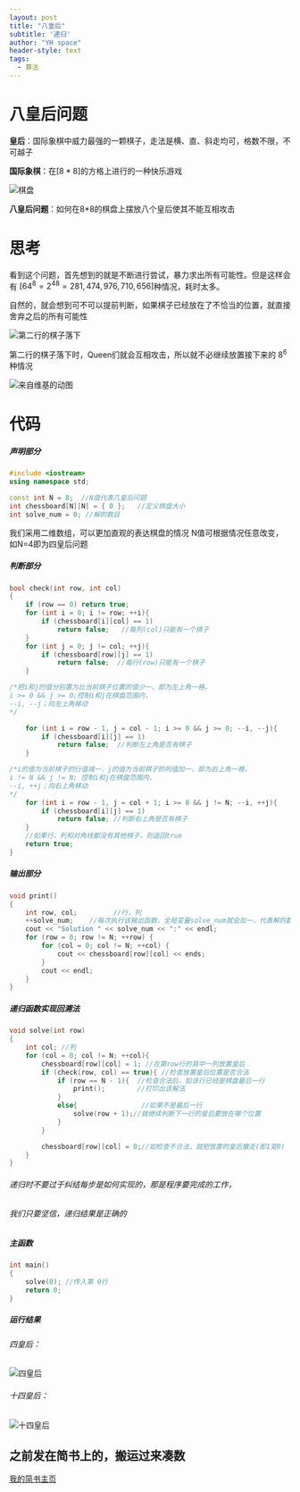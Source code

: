 ```yaml
---
layout: post
title: "八皇后"
subtitle: '递归'
author: "YH space"
header-style: text
tags:
  - 算法
---
```


# 八皇后问题
**皇后**：国际象棋中威力最强的一颗棋子，走法是横、直、斜走均可，格数不限，不可越子



**国际象棋**：在$[8*8]$的方格上进行的一种快乐游戏

![棋盘](https://upload-images.jianshu.io/upload_images/16139534-5801f4d45bdf5e9b.png?imageMogr2/auto-orient/strip%7CimageView2/2/w/1240)


**八皇后问题**：如何在8\*8的棋盘上摆放八个皇后使其不能互相攻击

# 思考
看到这个问题，首先想到的就是不断进行尝试，暴力求出所有可能性。但是这样会有 
$[64^8 = 2^{48} = 281,474,976,710,656]$种情况，耗时太多。
 
自然的，就会想到可不可以提前判断，如果棋子已经放在了不恰当的位置，就直接舍弃之后的所有可能性

![第二行的棋子落下](https://upload-images.jianshu.io/upload_images/16139534-d9ea11ce4edd5892.png?imageMogr2/auto-orient/strip%7CimageView2/2/w/1240 "第二行的棋子落下")



第二行的棋子落下时，Queen们就会互相攻击，所以就不必继续放置接下来的
$8^6$种情况

![来自维基的动图](https://upload-images.jianshu.io/upload_images/16139534-365f61a9fc8b85b1.gif?imageMogr2/auto-orient/strip)


# 代码
##### 声明部分
```c++
#include <iostream>
using namespace std;

const int N = 8;  //N值代表几皇后问题
int chessboard[N][N] = { 0 };	//定义棋盘大小
int solve_num = 0; //解的数目
```
我们采用二维数组，可以更加直观的表达棋盘的情况
N值可根据情况任意改变，如N=4即为四皇后问题
##### 判断部分
```c++
bool check(int row, int col)
{
	if (row == 0) return true;
	for (int i = 0; i != row; ++i){
		if (chessboard[i][col] == 1) 
			return false;	//每列(col)只能有一个棋子
	}
	for (int j = 0; j != col; ++j){
		if (chessboard[row][j] == 1) 
			return false;  //每行(row)只能有一个棋子
	}

/*把i和j的值分别置为比当前棋子位置的值少一，即为左上角一格，
i >= 0 && j >= 0;控制i和j在棋盘范围内，
--i, --j；向左上角移动
*/

	for (int i = row - 1, j = col - 1; i >= 0 && j >= 0; --i, --j){
		if (chessboard[i][j] == 1) 
			return false;  //判断左上角是否有棋子
	}

/*i的值为当前棋子的行值减一，j的值为当前棋子的列值加一，即为右上角一格，
i != N && j != N; 控制i和j在棋盘范围内，
--i, ++j；向右上角移动
*/
	for (int i = row - 1, j = col + 1; i >= 0 && j != N; --i, ++j){
		if (chessboard[i][j] == 1) 
			return false; //判断右上角是否有棋子
	}
	//如果行、列和对角线都没有其他棋子，则返回true
	return true;
}

```
##### 输出部分
```c++
void print()
{
	int row, col;         //行，列
	++solve_num;    //每次执行该输出函数，全局变量solve_num就会加一，代表解的数目加一
	cout << "Solution " << solve_num << ":" << endl;
	for (row = 0; row != N; ++row) {
		for (col = 0; col != N; ++col) {
			cout << chessboard[row][col] << ends;
		}
		cout << endl;
	}
}
```
##### 递归函数实现回溯法

```c++
void solve(int row)
{
	int col; //列
	for (col = 0; col != N; ++col){
		chessboard[row][col] = 1; //在第row行的其中一列放置皇后
		if (check(row, col) == true){ //检查放置皇后位置是否合法
			if (row == N - 1){  //检查合法后，如该行已经是棋盘最后一行
				print();        //打印出该解法
			}
			else{                //如果不是最后一行
				solve(row + 1);//就继续判断下一行的皇后要放在哪个位置
			}
		}

		chessboard[row][col] = 0;//如检查不合法，就把放置的皇后撤走(即1变0)
	}
}
```
###### 递归时不要过于纠结每步是如何实现的，那是程序要完成的工作，
###### 我们只要坚信，递归结果是正确的

##### 主函数
``` c++
int main()
{
	solve(0); //传入第 0行
	return 0;
}
```
##### 运行结果
###### 四皇后：
![四皇后](https://upload-images.jianshu.io/upload_images/16139534-3c0084cc7004651e.png?imageMogr2/auto-orient/strip%7CimageView2/2/w/1240)

###### 十四皇后：
![十四皇后](https://upload-images.jianshu.io/upload_images/16139534-ab5e5cc079224651.jpg?imageMogr2/auto-orient/strip%7CimageView2/2/w/1240)


## 之前发在简书上的，搬运过来凑数
[我的简书主页](https://www.jianshu.com/u/81883ac7b7ef)